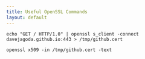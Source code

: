 ```yaml
---
title: Useful OpenSSL Commands
layout: default
---
```


`echo "GET / HTTP/1.0" | openssl s_client -connect davejagoda.github.io:443 > /tmp/github.cert`

`openssl x509 -in /tmp/github.cert -text`
